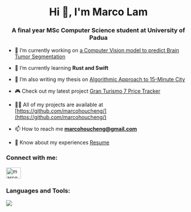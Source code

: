 <h1 align="center">Hi 👋, I'm Marco Lam</h1>
<h3 align="center">A final year MSc Computer Science student at University of Padua</h3>

- 🔭 I’m currently working on [a Computer Vision model to predict Brain Tumor Segmentation](https://github.com/marcohoucheng/Brain-Tumor-Segmentation-with-Computer-Vision)

- 🌱 I’m currently learning **Rust and Swift**

- 📝 I’m also writing my thesis on [Algorithmic Approach to 15-Minute City](https://github.com/marcohoucheng/Algorithmic-Approach-to-15-Minute-City)

- 🎮 Check out my latest project [Gran Turismo 7 Price Tracker](https://github.com/marcohoucheng/Gran-Turismo-7-Price-Tracker)

- 👨‍💻 All of my projects are available at [https://github.com/marcohoucheng/](https://github.com/marcohoucheng/)

- 📫 How to reach me **marcohoucheng@gmail.com**

- 📄 Know about my experiences [Resume](https://github.com/marcohoucheng/marcohoucheng/blob/main/Resume.pdf)

<h3 align="left">Connect with me:</h3>
<p align="left">
<a href="https://linkedin.com/in/marcohoucheng" target="blank"><img align="center" src="https://raw.githubusercontent.com/rahuldkjain/github-profile-readme-generator/master/src/images/icons/Social/linked-in-alt.svg" alt="marcohoucheng" height="30" width="40" /></a>
</p>

<h3 align="left">Languages and Tools:</h3>
<p align="left">
<img src="https://skillicons.dev/icons?i=c,cpp,rust,swift,python,pytorch,tensorflow,sklearn,opencv,matplotlib,mps,django,mysql,githubactions,aws,javascript,r,matlab" />
</p>

